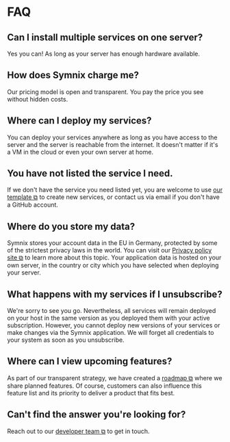 # FAQ

## Can I install multiple services on one server?

Yes you can! As long as your server has enough hardware available.

## How does Symnix charge me?

Our pricing model is open and transparent. You pay the price you see without hidden costs.

## Where can I deploy my services?

You can deploy your services anywhere as long as you have access to the server and the server is reachable from the internet. It doesn't matter if it's a VM in the cloud or even your own server at home.

## You have not listed the service I need.

If we don't have the service you need listed yet, you are welcome to use [our template ⧉](https://github.com/symnixhq/portal/issues/new?assignees=xFuture603&labels=new-service&projects=&template=service-deployment.yml&title=Make+%5BSERVICE%5D+ready+for+Deployment) to create new services, or contact us via email if you don't have a GitHub account.

## Where do you store my data?

Symnix stores your account data in the EU in Germany, protected by some of the strictest privacy laws in the world. You can visit our [Privacy policy site ⧉](https://symnix.com/privacy) to learn more about this topic. Your application data is hosted on your own server, in the country or city which you have selected when deploying your server.

## What happens with my services if I unsubscribe?

We're sorry to see you go. Nevertheless, all services will remain deployed on your host in the same version as you deployed them with your active subscription. However, you cannot deploy new versions of your services or make changes via the Symnix application. We will forget all credentials to your system as soon as you unsubscribe.

## Where can I view upcoming features?

As part of our transparent strategy, we have created a [roadmap ⧉](https://symnix.com/about#roadmap) where we share planned features. Of course, customers can also influence this feature list and its priority to deliver a product that fits best.

## Can't find the answer you're looking for?

Reach out to our [developer team ⧉](mailto:hello@symnix.com?subject=I%20have%20a%20Symnix%20Question) to get in touch.

